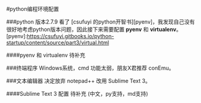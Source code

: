 #python编程环境配置

###python
版本2.7.9
看了 [csufuyi 的python开智书][pyenv]，我发现自己没有很好地考虑python版本问题，因此接下来需要配置 **pyenv** 和 **virtualenv**。
[pyenv]:https://csufuyi.gitbooks.io/python-startup/content/source/part3/virtual.html

####pyenv 和 virtualenv 
待补充

###终端程序
Windows系统，cmd 功能太弱，朋友X君推荐 conEmu。

###文本编辑器
决定放弃 notepad++ 改用 Sublime Text 3。

####Sublime Text 3 配置
待补充
(中文，py支持，md支持)